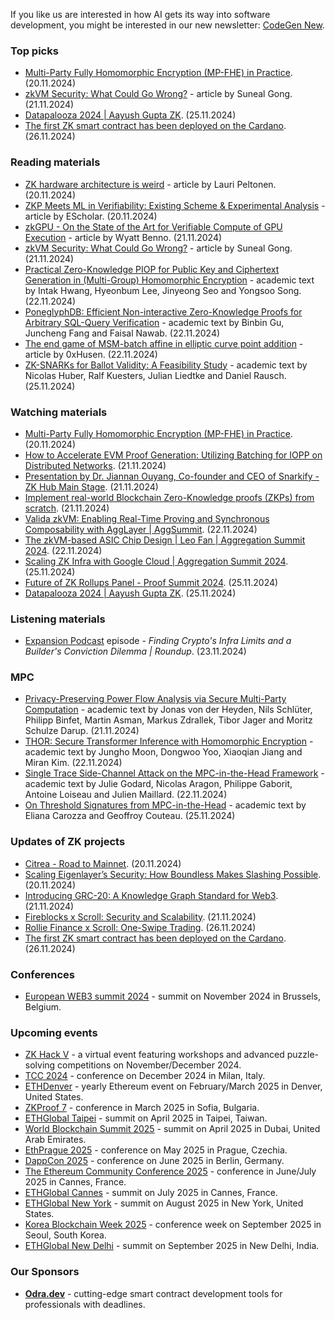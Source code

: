 If you like us are interested in how AI gets its way into software development, you might be interested in our new newsletter: [CodeGen New](https://codegen.substack.com/p/codegen-news-for-2024-11-25). 

### Top picks
* [Multi-Party Fully Homomorphic Encryption (MP-FHE) in Practice](https://www.youtube.com/watch?v=uNDFmC4NHkM). (20.11.2024)
* [zkVM Security: What Could Go Wrong?](https://www.zksecurity.xyz/blog/posts/zkvm-security/) - article by Suneal Gong. (21.11.2024)
* [Datapalooza 2024 | Aayush Gupta ZK](https://www.youtube.com/watch?v=L6JOlr94rVY). (25.11.2024)
* [The first ZK smart contract has been deployed on the Cardano](https://x.com/SebastienGllmt/status/1861441757977944132). (26.11.2024)

### Reading materials 
* [ZK hardware architecture is weird](https://medium.com/@laurippeltonen/zk-hardware-architecture-is-weird-9bced56d5513) - article by Lauri Peltonen. (20.11.2024)
* [ZKP Meets ML in Verifiability: Existing Scheme & Experimental Analysis](https://hackernoon.com/zkp-meets-ml-in-verifiability-existing-scheme-and-experimental-analysis) - article by EScholar. (20.11.2024)
* [zkGPU - On the State of the Art for Verifiable Compute of GPU Execution](https://blog.icme.io/zkgpu-on-the-state-of-the-art-for-verifiable-compute-of-gpu-execution-2/) - article by Wyatt Benno. (21.11.2024)
* [zkVM Security: What Could Go Wrong?](https://www.zksecurity.xyz/blog/posts/zkvm-security/) - article by Suneal Gong. (21.11.2024)
* [Practical Zero-Knowledge PIOP for Public Key and Ciphertext Generation in (Multi-Group) Homomorphic Encryption](https://eprint.iacr.org/2024/1879.pdf) - academic text by Intak Hwang, Hyeonbum Lee, Jinyeong Seo and Yongsoo Song. (22.11.2024)
* [PoneglyphDB: Efficient Non-interactive Zero-Knowledge Proofs for Arbitrary SQL-Query Verification](https://arxiv.org/pdf/2411.15031) - academic text by Binbin Gu, Juncheng Fang and Faisal Nawab. (22.11.2024)
* [The end game of MSM-batch affine in elliptic curve point addition](https://medium.com/@wanghs.thu/the-end-game-of-msm-batch-affine-in-elliptic-curve-point-addition-b77b0c0fb212) - article by 0xHusen. (22.11.2024)
* [ZK-SNARKs for Ballot Validity: A Feasibility Study](https://eprint.iacr.org/2024/1902.pdf) - academic text by Nicolas Huber, Ralf Kuesters, Julian Liedtke and Daniel Rausch. (25.11.2024)
 
### Watching materials
* [Multi-Party Fully Homomorphic Encryption (MP-FHE) in Practice](https://www.youtube.com/watch?v=uNDFmC4NHkM). (20.11.2024)
* [How to Accelerate EVM Proof Generation: Utilizing Batching for IOPP on Distributed Networks](https://www.youtube.com/watch?v=PrCryXiUihM). (21.11.2024)
* [Presentation by Dr. Jiannan Ouyang, Co-founder and CEO of Snarkify - ZK Hub Main Stage](https://www.youtube.com/watch?v=UB5UC4Zhxt4). (21.11.2024)
* [Implement real-world Blockchain Zero-Knowledge proofs (ZKPs) from scratch](https://www.youtube.com/watch?v=3Gd3E92aBxk). (21.11.2024)
* [Valida zkVM: Enabling Real-Time Proving and Synchronous Composability with AggLayer | AggSummit](https://www.youtube.com/watch?v=wZc1gUc4GRw). (22.11.2024)
* [The zkVM-based ASIC Chip Design | Leo Fan | Aggregation Summit 2024](https://www.youtube.com/watch?v=KNhVZdK9Wv0). (22.11.2024)
* [Scaling ZK Infra with Google Cloud | Aggregation Summit 2024](https://www.youtube.com/watch?v=ebdAzGvjfTY). (25.11.2024)
* [Future of ZK Rollups Panel - Proof Summit 2024](https://www.youtube.com/watch?v=oGYWZeQlCQE). (25.11.2024)
* [Datapalooza 2024 | Aayush Gupta ZK](https://www.youtube.com/watch?v=L6JOlr94rVY). (25.11.2024)
 
### Listening materials
* [Expansion Podcast](https://www.youtube.com/watch?v=r3WcMkLvANE) episode - *Finding Crypto's Infra Limits and a Builder's Conviction Dilemma | Roundup*. (23.11.2024)

### MPC
* [Privacy-Preserving Power Flow Analysis via Secure Multi-Party Computation](https://arxiv.org/pdf/2411.14557) - academic text by Jonas von der Heyden, Nils Schlüter, Philipp Binfet, Martin Asman, Markus Zdrallek, Tibor Jager and Moritz Schulze Darup. (21.11.2024)
* [THOR: Secure Transformer Inference with Homomorphic Encryption](https://eprint.iacr.org/2024/1881.pdf) - academic text by Jungho Moon, Dongwoo Yoo, Xiaoqian Jiang and Miran Kim. (22.11.2024)
* [Single Trace Side-Channel Attack on the MPC-in-the-Head Framework](https://eprint.iacr.org/2024/1882.pdf) - academic text by Julie Godard, Nicolas Aragon, Philippe Gaborit, Antoine Loiseau and Julien Maillard. (22.11.2024)
* [On Threshold Signatures from MPC-in-the-Head](https://eprint.iacr.org/2024/1897.pdf) - academic text by Eliana Carozza and Geoffroy Couteau. (25.11.2024)
 
### Updates of ZK projects
* [Citrea - Road to Mainnet](https://www.blog.citrea.xyz/citrea-road-to-mainnet/). (20.11.2024)
* [Scaling Eigenlayer’s Security: How Boundless Makes Slashing Possible](https://risczero.com/blog/boundless-eigenlayer). (20.11.2024)
* [Introducing GRC-20: A Knowledge Graph Standard for Web3](https://thegraph.com/blog/grc20-knowledge-graph/). (21.11.2024)
* [Fireblocks x Scroll: Security and Scalability](https://scroll.io/blog/fireblocks-x-scroll). (21.11.2024)
* [Rollie Finance x Scroll: One-Swipe Trading](https://scroll.io/blog/rollie-finance-x-scroll). (26.11.2024)
* [The first ZK smart contract has been deployed on the Cardano](https://x.com/SebastienGllmt/status/1861441757977944132). (26.11.2024)
 
### Conferences
* [European WEB3 summit 2024](https://www.web3eurosummit.eu/) - summit on November 2024 in Brussels, Belgium.

### Upcoming events
* [ZK Hack V](https://zkhack.dev/zkhackV/) - a virtual event featuring workshops and advanced puzzle-solving competitions on November/December 2024.
* [TCC 2024](https://tcc.iacr.org/2024/) - conference on December 2024 in Milan, Italy.
* [ETHDenver](https://www.ethdenver.com/) - yearly Ethereum event on February/March 2025 in Denver, United States.
* [ZKProof 7](https://zkproof.org/events/zkproof-7-sofia/) - conference in March 2025 in Sofia, Bulgaria. 
* [ETHGlobal Taipei](https://ethglobal.com/events/taipei) - summit on April 2025 in Taipei, Taiwan.
* [World Blockchain Summit 2025](https://worldblockchainsummit.com/dxb-oct-24/) - summit on April 2025 in Dubai, United Arab Emirates.
* [EthPrague 2025](https://ethprague.com/) - conference on May 2025 in Prague, Czechia.
* [DappCon 2025](https://dappcon.io/#about) - conference on June 2025 in Berlin, Germany.
* [The Ethereum Community Conference 2025](https://ethcc.io/) - conference in June/July 2025 in Cannes, France.
* [ETHGlobal Cannes](https://ethglobal.com/events/cannes) - summit on July 2025 in Cannes, France.
* [ETHGlobal New York](https://ethglobal.com/events/newyork2025) - summit on August 2025 in New York, United States.
* [Korea Blockchain Week 2025](https://koreablockchainweek.com/) - conference week on September 2025 in Seoul, South Korea.
* [ETHGlobal New Delhi](https://ethglobal.com/events/newdelhi) - summit on September 2025 in New Delhi, India.

### Our Sponsors
* **[Odra.dev](https://odra.dev)** - cutting-edge smart contract development tools for professionals with deadlines.

